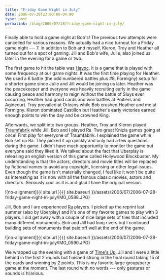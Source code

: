 ```yaml
---
title: "Friday Game Night in July"
date: 2006-07-28T23:00:00-04:00
type: post
permalink: /blog/2006/07/28/friday-game-night-in-july/
---
```

Finally able to hold a game night at Bob's! The previous two attempts were cancelled for various reasons. We actually had a nice turnout for a Friday game night --- 7. In addition to Bob and myself, Kieron, Troy and Heather all turned out for a spot of gaming. Jill and Bob's wife, Julie, also joined us later in the evening for a game or two.

The first game to hit the table was [Havoc](https://www.boardgamegeek.com/game/19363). It is a game that is played with some frequency at our game nights. It was the first time playing for Heather. We used a 6 battle (the odd numbered battles plus #8, Formigny) setup for a shorter game since Julie and Jill would be joining us later. Heather was the peacekeeper and everyone was heavily recruiting early in the game causing peace and harmony to reign without the battle of Sluys ever occurring. Heather had good cards and won battles at Poitiers and Agincourt. Troy prevailed at Orleans while Bob crushed Heather and me at Formigny. Kieron dominated Castillon but Heather's early victories earned enough points to win the day and be crowned King.

Afterwards, we split into two groups. Heather, Troy and Kieron played [Traumfabrik](https://www.boardgamegeek.com/game/904) while Jill, Bob and I played Ra. Two great Knizia games going at once! First play for everyone of Traumfabrik. I explained the game while Bob set up Ra. They picked it up quickly and only had a few questions during the game. I didn't have much opportunity to monitor the game but everyone said they liked it. We talked about the fact that Uberplay is releasing an english version of this game called Hollywood Blockbuster. My understanding is that the actors, directors and movie titles will be replaced by fictional names to avoid any copyright, licensing or other legal issues. Even though the game isn't materially changed, I feel like it won't be quite as interesting as it is now with all the famous classic movies, actors and directors. Seriously cool as it is and glad I have the original version.

![no-alignment]({{ site.url }}{{ site.baseurl }}/assets/2006/07/2006-07-28-friday-game-night-in-july/IMG_0588.JPG)

Jill, Bob and I are experienced [Ra](https://www.boardgamegeek.com/game/12) players. I picked up the reprint last summer (also by Uberplay) and it's one of my favorite games to play with 3 players. I did get away with a couple of nice large sets of tiles that included many different monuments. Bob and Jill had long rivers but I continued building sets of monuments that paid off well at the end of the game.

![no-alignment]({{ site.url }}{{ site.baseurl }}/assets/2006/07/2006-07-28-friday-game-night-in-july/IMG_0590.JPG)

We wrapped up the evening with a game of [Time's Up](https://www.boardgamegeek.com/game/1353). Jill and I were a little behind in the first 2 rounds but finished strong in the final round taking 15 of the cards and winning by 2 points. This is my favorite large group/party game at the moment. The last round with no words --- only gestures or sounds is hilarious.
